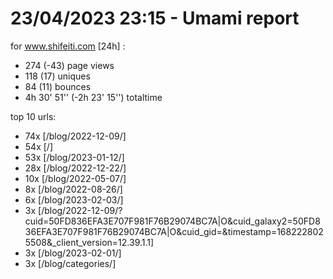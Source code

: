 # 23/04/2023 23:15 - Umami report
for www.shifeiti.com [24h] :

 - 274 (-43) page views
 - 118 (17) uniques
 - 84 (11) bounces
 - 4h 30' 51'' (-2h 23' 15'') totaltime


top 10 urls:
 - 74x [/blog/2022-12-09/]
 - 54x [/]
 - 53x [/blog/2023-01-12/]
 - 28x [/blog/2022-12-22/]
 - 10x [/blog/2022-05-07/]
 - 8x [/blog/2022-08-26/]
 - 6x [/blog/2023-02-03/]
 - 3x [/blog/2022-12-09/?cuid=50FD836EFA3E707F981F76B29074BC7A|O&cuid_galaxy2=50FD836EFA3E707F981F76B29074BC7A|O&cuid_gid=&timestamp=1682228025508&_client_version=12.39.1.1]
 - 3x [/blog/2023-02-01/]
 - 3x [/blog/categories/]


